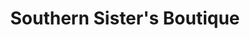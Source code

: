 ---
title: "Southern Sister's Boutique"
url: /lake-city/southern-sisters-boutique/
shop: Kleidung
---
